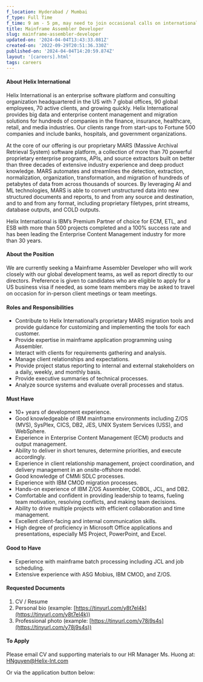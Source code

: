 ```yaml
---
f_location: Hyderabad / Mumbai
f_type: Full Time
f_time: 9 am - 5 pm, may need to join occasional calls on international timezones.
title: Mainframe Assembler Developer
slug: mainframe-assembler-developer
updated-on: '2024-04-04T13:43:33.081Z'
created-on: '2022-09-29T20:51:36.330Z'
published-on: '2024-04-04T14:20:59.874Z'
layout: '[careers].html'
tags: careers
---
```


#### About Helix International

Helix International is an enterprise software platform and consulting organization headquartered in the US with 7 global offices, 90 global employees, 70 active clients, and growing quickly. Helix International provides big data and enterprise content management and migration solutions for hundreds of companies in the finance, insurance, healthcare, retail, and media industries. Our clients range from start-ups to Fortune 500 companies and include banks, hospitals, and government organizations.

At the core of our offering is our proprietary MARS (Massive Archival Retrieval System) software platform, a collection of more than 70 powerful proprietary enterprise programs, APIs, and source extractors built on better than three decades of extensive industry experience and deep product knowledge. MARS automates and streamlines the detection, extraction, normalization, organization, transformation, and migration of hundreds of petabytes of data from across thousands of sources. By leveraging AI and ML technologies, MARS is able to convert unstructured data into new structured documents and reports, to and from any source and destination, and to and from any format, including proprietary filetypes, print streams, database outputs, and COLD outputs.

Helix International is IBM’s Premium Partner of choice for ECM, ETL, and ESB with more than 500 projects completed and a 100% success rate and has been leading the Enterprise Content Management industry for more than 30 years.

#### About the Position

We are currently seeking a Mainframe Assembler Developer who will work closely with our global development teams, as well as report directly to our directors. Preference is given to candidates who are eligible to apply for a US business visa if needed, as some team members may be asked to travel on occasion for in-person client meetings or team meetings.

#### Roles and Responsibilities

*   Contribute to Helix International’s proprietary MARS migration tools and provide guidance for customizing and implementing the tools for each customer.
*   Provide expertise in mainframe application programming using Assembler.
*   Interact with clients for requirements gathering and analysis.
*   Manage client relationships and expectations.
*   Provide project status reporting to internal and external stakeholders on a daily, weekly, and monthly basis.
*   Provide executive summaries of technical processes.
*   Analyze source systems and evaluate overall processes and status.

#### Must Have

*   10+ years of development experience.
*   Good knowledgeable of IBM mainframe environments including Z/OS (MVS), SysPlex, CICS, DB2, JES, UNIX System Services (USS), and WebSphere.
*   Experience in Enterprise Content Management (ECM) products and output management.
*   Ability to deliver in short tenures, determine priorities, and execute accordingly.
*   Experience in client relationship management, project coordination, and delivery management in an onsite-offshore model.
*   Good knowledge of CMMi SDLC processes.
*   Experience with IBM CMOD migration processes.
*   Hands-on experience of IBM Z/OS Assembler, COBOL, JCL, and DB2.
*   Comfortable and confident in providing leadership to teams, fueling team motivation, resolving conflicts, and making team decisions.
*   Ability to drive multiple projects with efficient collaboration and time management.
*   Excellent client-facing and internal communication skills.
*   High degree of proficiency in Microsoft Office applications and presentations, especially MS Project, PowerPoint, and Excel.

#### Good to Have

*   Experience with mainframe batch processing including JCL and job scheduling.
*   Extensive experience with ASG Mobius, IBM CMOD, and Z/OS.

#### Requested Documents

1.  CV / Resume
2.  Personal bio (example: [https://tinyurl.com/y8t7el4k](https://tinyurl.com/y8t7el4k))
3.  Professional photo (example: [https://tinyurl.com/y78j9s4s](https://tinyurl.com/y78j9s4s))

#### To Apply

Please email CV and supporting materials to our HR Manager Ms. Huong at: [HNguyen@Helix-Int.com](mailto:HNguyen@Helix-Int.com)

Or via the application button below:

